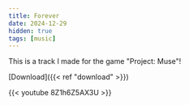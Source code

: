 ```yaml
---
title: Forever
date: 2024-12-29
hidden: true
tags: [music]
---
```


This is a track I made for the game "Project: Muse"!

[Download]({{< ref "download" >}})

{{< youtube 8Z1h6Z5AX3U >}}

